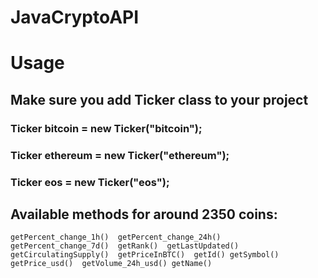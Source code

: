# JavaCryptoAPI

# Usage

## Make sure you add Ticker class to your project 

### Ticker bitcoin = new Ticker("bitcoin");
### Ticker ethereum = new Ticker("ethereum");
### Ticker eos = new Ticker("eos");

## Available methods for around 2350 coins:

`
getPercent_change_1h() 
getPercent_change_24h() 
getPercent_change_7d() 
getRank() 
getLastUpdated()
getCirculatingSupply() 
getPriceInBTC() 
getId()
getSymbol() 
getPrice_usd() 
getVolume_24h_usd()
getName() 
`

